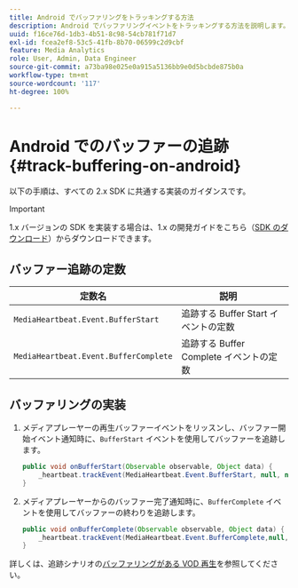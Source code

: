 ```yaml
---
title: Android でバッファリングをトラッキングする方法
description: Android でバッファリングイベントをトラッキングする方法を説明します。
uuid: f16ce76d-1db3-4b51-8c98-54cb781f71d7
exl-id: fcea2ef8-53c5-41fb-8b70-06599c2d9cbf
feature: Media Analytics
role: User, Admin, Data Engineer
source-git-commit: a73ba98e025e0a915a5136bb9e0d5bcbde875b0a
workflow-type: tm+mt
source-wordcount: '117'
ht-degree: 100%

---
```


# Android でのバッファーの追跡{#track-buffering-on-android}

以下の手順は、すべての 2.x SDK に共通する実装のガイダンスです。

>[!IMPORTANT]
>1.x バージョンの SDK を実装する場合は、1.x の開発ガイドをこちら（[SDK のダウンロード](/help/getting-started/download-sdks.md)）からダウンロードできます。

## バッファー追跡の定数

| 定数名 | 説明     |
|---|---|
| `MediaHeartbeat.Event.BufferStart` | 追跡する Buffer Start イベントの定数 |
| `MediaHeartbeat.Event.BufferComplete` | 追跡する Buffer Complete イベントの定数 |

## バッファリングの実装

1. メディアプレーヤーの再生バッファーイベントをリッスンし、バッファー開始イベント通知時に、`BufferStart` イベントを使用してバッファーを追跡します。

   ```java
   public void onBufferStart(Observable observable, Object data) {  
       _heartbeat.trackEvent(MediaHeartbeat.Event.BufferStart, null, null);
   }
   ```

1. メディアプレーヤーからのバッファー完了通知時に、`BufferComplete` イベントを使用してバッファーの終わりを追跡します。

   ```java
   public void onBufferComplete(Observable observable, Object data) {  
       _heartbeat.trackEvent(MediaHeartbeat.Event.BufferComplete,null, null);
   }
   ```

詳しくは、追跡シナリオの[バッファリングがある VOD 再生](/help/use-cases/tracking-scenarios/vod-buffering.md)を参照してください。
